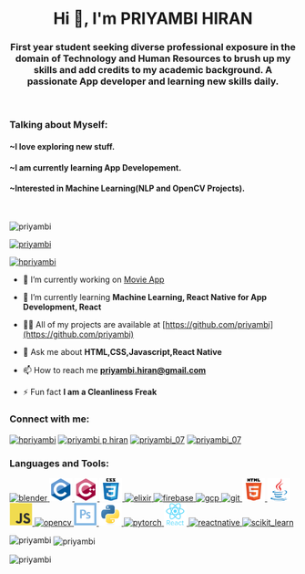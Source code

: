 <h1 align="center">Hi 👋, I'm PRIYAMBI HIRAN</h1>
<h3 align="center">First year student seeking diverse professional exposure in the domain of Technology and Human Resources to brush up my skills and add credits to my academic background. A passionate App developer and learning new skills daily.</h3><br>

<h3 align="left">Talking about Myself:</h2>
<h4 align="left">~I love exploring new stuff.</h4>
<h4 align="left">~I am currently learning App Developement.</h4>
<h4 align="left">~Interested in Machine Learning(NLP and OpenCV Projects).</h4><br>


<p align="left"> <img src="https://komarev.com/ghpvc/?username=priyambi&label=Profile%20views&color=0e75b6&style=flat" alt="priyambi" /> </p>

<p align="left"> <a href="https://github.com/ryo-ma/github-profile-trophy"><img src="https://github-profile-trophy.vercel.app/?username=priyambi" alt="priyambi" /></a> </p>

<p align="left"> <a href="https://twitter.com/hpriyambi" target="blank"><img src="https://img.shields.io/twitter/follow/hpriyambi?logo=twitter&style=for-the-badge" alt="hpriyambi" /></a> </p>

- 🔭 I’m currently working on [Movie App](https://github.com/priyambi/Movie_App)


- 🌱 I’m currently learning **Machine Learning, React Native for App Development, React**

- 👨‍💻 All of my projects are available at [https://github.com/priyambi](https://github.com/priyambi)

- 💬 Ask me about **HTML,CSS,Javascript,React Native**

- 📫 How to reach me **priyambi.hiran@gmail.com**

- ⚡ Fun fact **I am a Cleanliness Freak**

<h3 align="left">Connect with me:</h3>
<p align="left">
<a href="https://twitter.com/hpriyambi" target="blank"><img align="center" src="https://raw.githubusercontent.com/rahuldkjain/github-profile-readme-generator/master/src/images/icons/Social/twitter.svg" alt="hpriyambi" height="30" width="40" /></a>
<a href="https://linkedin.com/in/priyambi p hiran" target="blank"><img align="center" src="https://raw.githubusercontent.com/rahuldkjain/github-profile-readme-generator/master/src/images/icons/Social/linked-in-alt.svg" alt="priyambi p hiran" height="30" width="40" /></a>
<a href="https://instagram.com/priyambi_07" target="blank"><img align="center" src="https://raw.githubusercontent.com/rahuldkjain/github-profile-readme-generator/master/src/images/icons/Social/instagram.svg" alt="priyambi_07" height="30" width="40" /></a>
<a href="https://www.codechef.com/users/priyambi_07" target="blank"><img align="center" src="https://cdn.jsdelivr.net/npm/simple-icons@3.1.0/icons/codechef.svg" alt="priyambi_07" height="30" width="40" /></a>
</p>

<h3 align="left">Languages and Tools:</h3>
<p align="left"> <a href="https://www.blender.org/" target="_blank"> <img src="https://download.blender.org/branding/community/blender_community_badge_white.svg" alt="blender" width="40" height="40"/> </a> <a href="https://www.cprogramming.com/" target="_blank"> <img src="https://raw.githubusercontent.com/devicons/devicon/master/icons/c/c-original.svg" alt="c" width="40" height="40"/> </a> <a href="https://www.w3schools.com/cpp/" target="_blank"> <img src="https://raw.githubusercontent.com/devicons/devicon/master/icons/cplusplus/cplusplus-original.svg" alt="cplusplus" width="40" height="40"/> </a> <a href="https://www.w3schools.com/css/" target="_blank"> <img src="https://raw.githubusercontent.com/devicons/devicon/master/icons/css3/css3-original-wordmark.svg" alt="css3" width="40" height="40"/> </a> <a href="https://elixir-lang.org" target="_blank"> <img src="https://www.vectorlogo.zone/logos/elixir-lang/elixir-lang-icon.svg" alt="elixir" width="40" height="40"/> </a> <a href="https://firebase.google.com/" target="_blank"> <img src="https://www.vectorlogo.zone/logos/firebase/firebase-icon.svg" alt="firebase" width="40" height="40"/> </a> <a href="https://cloud.google.com" target="_blank"> <img src="https://www.vectorlogo.zone/logos/google_cloud/google_cloud-icon.svg" alt="gcp" width="40" height="40"/> </a> <a href="https://git-scm.com/" target="_blank"> <img src="https://www.vectorlogo.zone/logos/git-scm/git-scm-icon.svg" alt="git" width="40" height="40"/> </a> <a href="https://www.w3.org/html/" target="_blank"> <img src="https://raw.githubusercontent.com/devicons/devicon/master/icons/html5/html5-original-wordmark.svg" alt="html5" width="40" height="40"/> </a> <a href="https://www.java.com" target="_blank"> <img src="https://raw.githubusercontent.com/devicons/devicon/master/icons/java/java-original.svg" alt="java" width="40" height="40"/> </a> <a href="https://developer.mozilla.org/en-US/docs/Web/JavaScript" target="_blank"> <img src="https://raw.githubusercontent.com/devicons/devicon/master/icons/javascript/javascript-original.svg" alt="javascript" width="40" height="40"/> </a> <a href="https://opencv.org/" target="_blank"> <img src="https://www.vectorlogo.zone/logos/opencv/opencv-icon.svg" alt="opencv" width="40" height="40"/> </a> <a href="https://www.photoshop.com/en" target="_blank"> <img src="https://raw.githubusercontent.com/devicons/devicon/master/icons/photoshop/photoshop-line.svg" alt="photoshop" width="40" height="40"/> </a> <a href="https://www.python.org" target="_blank"> <img src="https://raw.githubusercontent.com/devicons/devicon/master/icons/python/python-original.svg" alt="python" width="40" height="40"/> </a> <a href="https://pytorch.org/" target="_blank"> <img src="https://www.vectorlogo.zone/logos/pytorch/pytorch-icon.svg" alt="pytorch" width="40" height="40"/> </a> <a href="https://reactjs.org/" target="_blank"> <img src="https://raw.githubusercontent.com/devicons/devicon/master/icons/react/react-original-wordmark.svg" alt="react" width="40" height="40"/> </a> <a href="https://reactnative.dev/" target="_blank"> <img src="https://reactnative.dev/img/header_logo.svg" alt="reactnative" width="40" height="40"/> </a> <a href="https://scikit-learn.org/" target="_blank"> <img src="https://upload.wikimedia.org/wikipedia/commons/0/05/Scikit_learn_logo_small.svg" alt="scikit_learn" width="40" height="40"/> </a> </p>

<p><img align="left" src="https://github-readme-stats.vercel.app/api/top-langs?username=priyambi&show_icons=true&locale=en&layout=compact" alt="priyambi" /></p>
<p>&nbsp;<img align="center" src="https://github-readme-stats.vercel.app/api?username=priyambi&show_icons=true&locale=en" alt="priyambi" /></p>
<p><img align="center" src="https://github-readme-streak-stats.herokuapp.com/?user=priyambi&" alt="priyambi" /></p>



